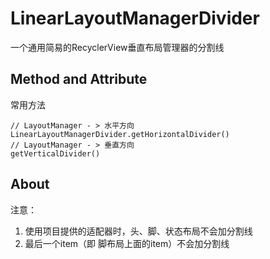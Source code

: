 # LinearLayoutManagerDivider
 一个通用简易的RecyclerView垂直布局管理器的分割线
 
 ## Method and Attribute

常用方法
```
// LayoutManager - > 水平方向
LinearLayoutManagerDivider.getHorizontalDivider()
// LayoutManager - > 垂直方向
getVerticalDivider()
```

## About


注意：
1. 使用项目提供的适配器时，头、脚、状态布局不会加分割线
2. 最后一个item（即 脚布局上面的item）不会加分割线
